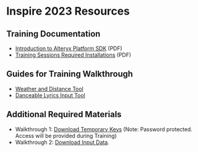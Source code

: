 # Inspire 2023 Resources

## Training Documentation
* [Introduction to Alteryx Platform SDK](./Introduction%20to%20Alteryx%20Platform%20SDK.pdf) (PDF)
* [Training Sessions Required Installations](./Training%20Sessions%20Required%20Installations.pdf) (PDF)

## Guides for Training Walkthrough 
* [Weather and Distance Tool](../../docs/howto/weather-and-distance-tool/README.md)
* [Danceable Lyrics Input Tool](../../docs/howto/danceable-lyrics-input-tool/README.md)

## Additional Required Materials 

* Walkthrough 1: [Download Temporary Keys](https://drop.alteryx.com/public/file/-jRU-r26SE6VAkFSvU69HA/Inspire23_Temp_Training_Material_Demo1.docx) (Note: Password protected. Access will be provided during Training)
* Walkthrough 2: [Download Input Data](https://drop.alteryx.com/public/file/yHv77vLzKkCXHj8-OWVg0Q/Danceable_Lyrics_demo_data-Inspire-(Truncated)-2023.7z).
